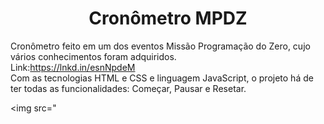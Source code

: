 <h1 align="center">Cronômetro MPDZ</h1>

Cronômetro feito em um dos eventos Missão Programação do Zero, cujo vários conhecimentos foram adquiridos.
<br>
Link:https://lnkd.in/esnNpdeM
<br>
Com as tecnologias HTML e CSS e linguagem JavaScript, o projeto há de ter todas as funcionalidades: Começar, Pausar e Resetar.

<img src="
